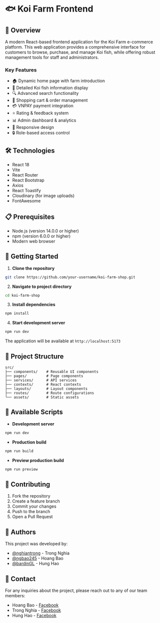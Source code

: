 # 🐟 Koi Farm Frontend

## 🌟 Overview

A modern React-based frontend application for the Koi Farm e-commerce platform. This web application provides a comprehensive interface for customers to browse, purchase, and manage Koi fish, while offering robust management tools for staff and administrators.

### Key Features

- 🏠 Dynamic home page with farm introduction
- 🐠 Detailed Koi fish information display
- 🔍 Advanced search functionality
- 🛒 Shopping cart & order management
- 💳 VNPAY payment integration
- ⭐ Rating & feedback system
- 📊 Admin dashboard & analytics
- 📱 Responsive design
- 🔒 Role-based access control

## 🛠 Technologies

- React 18
- Vite
- React Router
- React Bootstrap
- Axios
- React Toastify
- Cloudinary (for image uploads)
- FontAwesome

## 📋 Prerequisites

- Node.js (version 14.0.0 or higher)
- npm (version 6.0.0 or higher)
- Modern web browser

## 🚀 Getting Started

1. **Clone the repository**
```bash
git clone https://github.com/your-username/koi-farm-shop.git
```

2. **Navigate to project directory**
```bash
cd koi-farm-shop
```

3. **Install dependencies**
```bash
npm install
```

4. **Start development server**
```bash
npm run dev
```

The application will be available at `http://localhost:5173`

## 📁 Project Structure

```
src/
├── components/    # Reusable UI components
├── pages/         # Page components
├── services/      # API services
├── contexts/      # React contexts
├── layouts/       # Layout components
├── routes/        # Route configurations
└── assets/        # Static assets
```

## 🔧 Available Scripts

- **Development server**
```bash
npm run dev
```

- **Production build**
```bash
npm run build
```

- **Preview production build**
```bash
npm run preview
```

## 🤝 Contributing

1. Fork the repository
2. Create a feature branch
3. Commit your changes
4. Push to the branch
5. Open a Pull Request

## 👥 Authors

This project was developed by:

- [@nghiantrong](https://github.com/nghiantrong) - Trong Nghia
- [@ngbao245](https://github.com/ngbao245) - Hoang Bao
- [@bardinGL](https://github.com/Bardingl) - Hung Hao

## 📧 Contact

For any inquiries about the project, please reach out to any of our team members:

- Hoang Bao - [Facebook](https://facebook.com/ng.bao245)
- Trong Nghia - [Facebook](https://www.facebook.com/trongnghia.nguyen.1238)
- Hung Hao - [Facebook](https://www.facebook.com/hao.nguyenhung.566)
